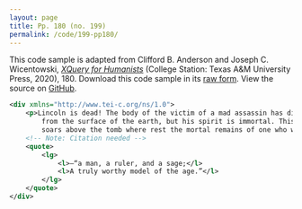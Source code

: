 ```yaml
---
layout: page
title: Pp. 180 (no. 199)
permalink: /code/199-pp180/
---
```


This code sample is adapted from Clifford B. Anderson and Joseph C. Wicentowski, 
[_XQuery for Humanists_](/) (College Station: Texas A&M University Press, 2020), 180. 
Download this code sample in its [raw form](/code/199-pp180/199-pp180.xml).
View the source on [GitHub](https://github.com/coding4humanists/xquery4humanists/blob/master/code/199-pp180/199-pp180.xml).

```xml
<div xmlns="http://www.tei-c.org/ns/1.0">
    <p>Lincoln is dead! The body of the victim of a mad assassin has disappeared
        from the surface of the earth, but his spirit is immortal. This spirit
        soars above the tomb where rest the mortal remains of one who was—</p>
    <!-- Note: Citation needed -->
    <quote>
        <lg>
            <l>—“a man, a ruler, and a sage;</l>
            <l>A truly worthy model of the age.”</l>
        </lg>
    </quote>
</div>
```  
